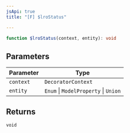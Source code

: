 ```yaml
---
jsApi: true
title: "[F] $lroStatus"

---
```

```ts
function $lroStatus(context, entity): void
```

## Parameters

| Parameter | Type |
| ------ | ------ |
| `context` | `DecoratorContext` |
| `entity` | `Enum` \| `ModelProperty` \| `Union` |

## Returns

`void`

